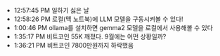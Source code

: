 
- 12:57:45 PM 일하기 싫은 날
- 12:58:26 PM 로컬(맥 노트북)에 LLM 모델을 구동시켜볼 수 있다!
- 1:00:46 PM ollama를 설치하면 gemma2 모델을 로컬에서 사용해볼 수 있다
- 1:35:17 PM 비트코인 55K 깨졌다. 9월에는 어떤 상황일까?
- 1:36:21 PM 비트코인 7800만원까지 하락했음